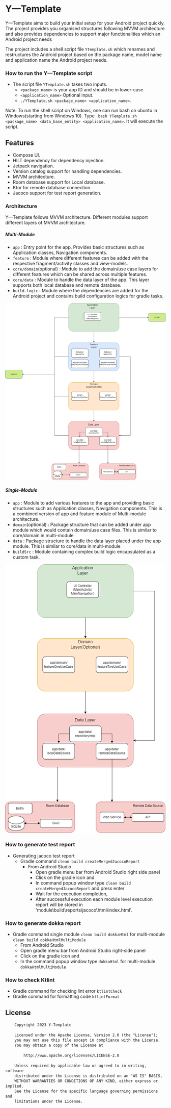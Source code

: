 Y—Template
==================
Y—Template aims to build your initial setup for your Android project quickly. The project provides you organised structures following MVVM architecture and also provides dependencies to support major functionalities which an Android project needs

The project includes a shell script file `YTemplate.sh` which renames and restructures the Android project based on the package name, model name and application name the Android project needs.

### How to run the Y—Template script
- The script file `YTemplate.sh` takes two inputs.
  - `<package_name>` is your app ID and should be in lower-case.
  - `<application_name>` Optional input.
  - `./YTemplate.sh <package_name> <application_name>`.

Note: To run the shell script on Windows, one can run bash on ubuntu in Windows(starting from Windows 10).
Type ` bash YTemplate.sh <package_name> <data_base_entity> <application_name>`. It will execute the script.


## Features
* Compose UI.
* HILT dependency for dependency injection.
* Jetpack navigation.
* Version catalog support for handling dependencies.
* MVVM architecture.
* Room database support for Local database.
* Ktor for remote database connection.
* Jacoco support for test report generation.

### Architecture
Y—Template follows MVVM architecture. Different modules support different layers of MVVM architecture.

##### Multi-Module
* `app` : Entry point for the app. Provides basic structures such as Application classes, Navigation components.
* `feature` : Module where different features can be added with the respective fragment/activity classes and view-models.
* `core/domain`(optional) : Module to add the domain/use case layers for different features which can be shared across multiple features.
* `core/data` : Module to handle the data layer of the app. This layer supports both local database and remote database.
* `build-logic` : Module where the dependencies are added for the Android project and contains build configuration logics for gradle tasks.

![](multiModuleArchitecture.png)

##### Single-Module
* `app` : Module to add various features to the app and providing basic structures such as Application classes, Navigation components. This is a combined version of app and feature module of Multi-module architecture.
* `domain`(optional) : Package structure that can be added under app module which would contain domain/use case files. This is similar to core/domain in multi-module
* `data` : Package structure to handle the data layer placed under the app module. This is similar to core/data in multi-module
* `buildSrc` : Module containing complex build logic encapsulated as a custom task.

![](singleModuleArchitecture.png)

### How to generate test report
- Generating jacoco test report
  - Gradle command `clean build createMergedJacocoReport`
    - From Android Studio
      - Open gradle menu bar from Android Studio right side panel
      - Click on the gradle icon and
      - In command popup window type `clean build createMergedJacocoReport` and press enter
      - Wait for the execution completion,
      - After successful execution each module level execution report will be stored in 'module\build\reports\jacoco\html\index.html'.

### How to generate dokka report
- Gradle command single module `clean build dokkaHtml` for multi-module `clean build dokkaHtmlMultiModule`
  - From Android Studio
  - Open gradle menu bar from Android Studio right-side panel
  - Click on the gradle icon and
  - In the command popup window type `dokkaHtml` for multi-module `dokkaHtmlMultiModule`

### How to check Ktlint
- Gradle command for checking lint error `ktlintCheck`
- Gradle command for formatting code `ktlintFormat`



## License

```
    Copyright 2023 Y—Template

    Licensed under the Apache License, Version 2.0 (the "License");
    you may not use this file except in compliance with the License.
    You may obtain a copy of the License at

        http://www.apache.org/licenses/LICENSE-2.0

    Unless required by applicable law or agreed to in writing, software
    distributed under the License is distributed on an "AS IS" BASIS,
    WITHOUT WARRANTIES OR CONDITIONS OF ANY KIND, either express or implied.
    See the License for the specific language governing permissions and
    limitations under the License.
```

